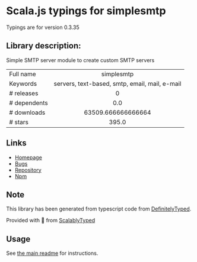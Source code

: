
# Scala.js typings for simplesmtp

Typings are for version 0.3.35

## Library description:
Simple SMTP server module to create custom SMTP servers

|                    |                 |
| ------------------ | :-------------: |
| Full name          | simplesmtp |
| Keywords           | servers, text-based, smtp, email, mail, e-mail |
| # releases         | 0 |
| # dependents       | 0.0 |
| # downloads        | 63509.666666666664 |
| # stars            | 395.0 |

## Links
- [Homepage](https://github.com/andris9/simplesmtp)
- [Bugs](https://github.com/andris9/simplesmtp/issues)
- [Repository](https://github.com/andris9/simplesmtp)
- [Npm](https://www.npmjs.com/package/simplesmtp)
    


## Note
This library has been generated from typescript code from [DefinitelyTyped](https://definitelytyped.org).

Provided with :purple_heart: from [ScalablyTyped](https://github.com/oyvindberg/ScalablyTyped)

## Usage
See [the main readme](../../readme.md) for instructions.


